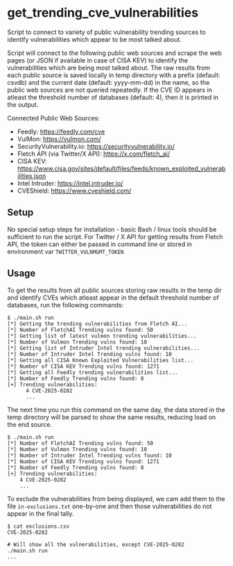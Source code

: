 # get_trending_cve_vulnerabilities

Script to connect to variety of public vulnerability trending sources to identify vulnerabilities which appear to be most talked about.

Script will connect to the following public web sources and scrape the web pages (or JSON if available in case of CISA KEV) to identify the vulnerabilities which are being most talked about. The raw results from each public source is saved locally in temp directory with a prefix (default: csvdb) and the current date (default: yyyy-mm-dd) in the name, so the public web sources are not queried repeatedly. If the CVE ID appears in atleast the threshold number of databases (default: 4), then it is printed in the output.

Connected Public Web Sources:
- Feedly: https://feedly.com/cve
- VulMon: https://vulmon.com/
- SecurityVulnerability.io: https://securityvulnerability.io/
- Fletch API (via Twitter/X API): https://x.com/fletch_ai/
- CISA KEV: https://www.cisa.gov/sites/default/files/feeds/known_exploited_vulnerabilities.json
- Intel Intruder: https://intel.intruder.io/
- CVEShield: https://www.cveshield.com/

## Setup

No special setup steps for installation - basic Bash / linux tools should be sufficient to run the script.
For Twitter / X API for getting results from Fletch API, the token can either be passed in command line or stored in environment var `TWITTER_VULNMGMT_TOKEN`  

## Usage

To get the results from all public sources storing raw results in the temp dir and identify CVEs which atleast appear in the default threshold number of databases, run the following commands:
```
$ ./main.sh run
[*] Getting the trending vulnerabilities from Fletch AI...
[*] Number of FletchAI Trending vulns found: 50
[*] Getting list of latest vulmon trending vulnerabilities...
[*] Number of Vulmon Trending vulns found: 10
[*] Getting list of Intruder Intel trending vulnerabilities...
[*] Number of Intruder Intel Trending vulns found: 10
[*] Getting all CISA Known Exploited Vulnerabilities list...
[*] Number of CISA KEV Trending vulns found: 1271
[*] Getting all Feedly trending vulnerabilities list...
[*] Number of Feedly Trending vulns found: 8
[+] Trending vulnerabilities: 
      4 CVE-2025-0282
      ...
```

The next time you run this command on the same day, the data stored in the temp directory will be parsed to show the same results, reducing load on the end source.
```
$ ./main.sh run
[*] Number of FletchAI Trending vulns found: 50
[*] Number of Vulmon Trending vulns found: 10
[*] Number of Intruder Intel Trending vulns found: 10
[*] Number of CISA KEV Trending vulns found: 1271
[*] Number of Feedly Trending vulns found: 8
[+] Trending vulnerabilities: 
    4 CVE-2025-0282
    ...
```

To exclude the vulnerabilities from being displayed, we cam add them to the file `in-exclusions.txt` one-by-one and then those vulnerabilities do not appear in the final tally.
```
$ cat exclusions.csv
CVE-2025-0282

# Will show all the vulnerabilities, except CVE-2025-0282
./main.sh run
...
```
